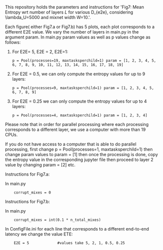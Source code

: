 This repository holds the parameters and instructions for 'Fig7: Mean Entropy wrt number of layers $L$ for various D_{e2e}, considering \lambda_U=5000 and mixnet width W=10.'.

Each figure( either Fig7.a or Fig7.b) has 5 plots, each plot corresponds to a different E2E value. We vary the number of layers in main.py in the argument param.
In main.py param values as well as p values change as follows:

1. For E2E= 5, E2E = 2, E2E=1:

    `p = Pool(processes=19, maxtasksperchild=1)
    param = [1, 2, 3, 4, 5, 6, 7, 8, 9, 10, 11, 12, 13, 14, 15, 16, 17, 18, 19]`

2. For E2E = 0.5, we can only compute the entropy values for up to 9 layers:

    `p = Pool(processes=9, maxtasksperchild=1)
    param = [1, 2, 3, 4, 5, 6, 7, 8, 9]`

3. For E2E = 0.25 we can only compute the entropy values for up to 4 layers:

    `p = Pool(processes=4, maxtasksperchild=1)
    param = [1, 2, 3, 4]`

Please note that in order for parallel processing where each processing corresponds to a different layer, we use a computer with more than 19 CPUs.

If you do not have access to a computer that is able to do parallel processing, first change p = Pool(processes=1, maxtasksperchild=1) then change param values to param = [1] then once the processing is done, copy the entropy value in the corresponding jupyter file then proceed to layer 2 value by changing param = [2] etc.

Instructions for Fig7.a:

In main.py

        corrupt_mixes = 0

Instructions for Fig7.b:

In main.py
        
        corrupt_mixes = int(0.1 * n_total_mixes)

    
In ConfigFile.ini for each line that corresponds to a different end-to-end latency we change the value ETE:

        E2E = 5             #values take 5, 2, 1, 0.5, 0.25